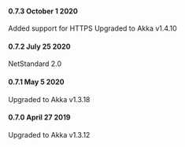 #### 0.7.3 October 1 2020 ####

Added support for HTTPS
Upgraded to Akka v1.4.10

#### 0.7.2 July 25 2020 ####

NetStandard 2.0

#### 0.7.1 May 5 2020 ####

Upgraded to Akka v1.3.18

#### 0.7.0 April 27 2019 ####

Upgraded to Akka v1.3.12